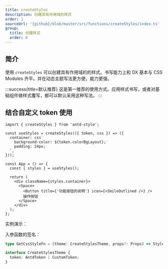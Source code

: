 ```yaml
---
title: createStyles
description: 创建具有作用域的样式
order: 1
sourceUrl: '{github}/blob/master/src/functions/createStyles/index.ts'
group:
  title: 创建样式
  order: 0
---
```


## 简介

使用 `createStyles` 可以创建具有作用域的的样式。书写能力上和 DX 基本与 CSS Modules 齐平。并在动态主题写法更方便，能力更强。

:::success{title=默认推荐}
这是第一推荐的使用方式。应用样式书写，或者对基础组件做样式覆写，都可以默认采用这种写法。
:::

## 结合自定义 token 使用

```tsx | pure
import { createStyles } from 'antd-style';

const useStyles = createStyles(({ token, css }) => ({
  container: css`
    background-color: ${token.colorBgLayout};
    padding: 24px;
  `,
}));

const App = () => {
  const { styles } = useStyles();

  return (
    <div className={styles.container}>
      <Space>
        <Button title={'功能按钮的说明'} icon={<SmileOutlined />} />
        操作按钮
      </Space>
    </div>
  );
};
```

实例演示：

<code src="../demos/createStyles/AntdToken.tsx"></code>

入参函数的签名：

```ts | pure
type GetCssStyleFn = (theme: CreateStylesTheme, props?: Props) => StyleInput;

interface CreateStylesTheme {
  token: AntdToken | CustomToken;
}
```
